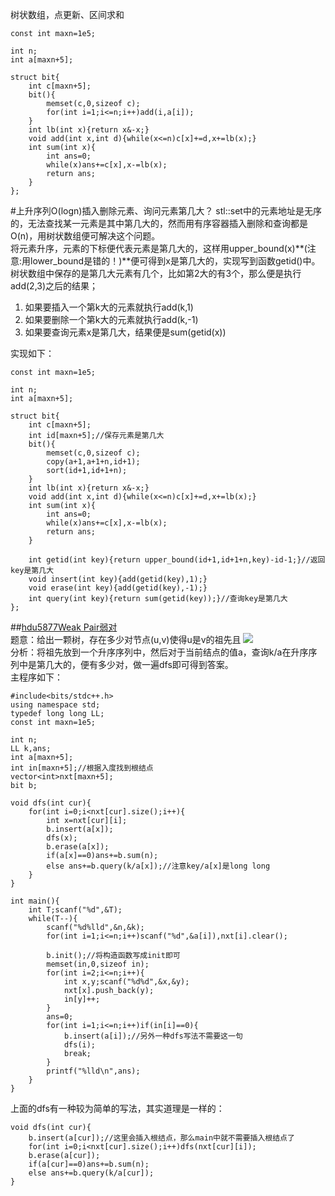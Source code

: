 树状数组，点更新、区间求和
```
const int maxn=1e5;

int n;
int a[maxn+5];

struct bit{
    int c[maxn+5];
    bit(){
        memset(c,0,sizeof c);
        for(int i=1;i<=n;i++)add(i,a[i]);
    }
    int lb(int x){return x&-x;}
    void add(int x,int d){while(x<=n)c[x]+=d,x+=lb(x);}
    int sum(int x){
        int ans=0;
        while(x)ans+=c[x],x-=lb(x);
        return ans;
    }
};
```

#上升序列O(logn)插入删除元素、询问元素第几大？
stl::set中的元素地址是无序的，无法查找某一元素是其中第几大的，然而用有序容器插入删除和查询都是O(n)，用树状数组便可解决这个问题。  
将元素升序，元素的下标便代表元素是第几大的，这样用upper_bound(x)**(注意:用lower_bound是错的！)**便可得到x是第几大的，实现写到函数getid()中。  
树状数组中保存的是第几大元素有几个，比如第2大的有3个，那么便是执行add(2,3)之后的结果；  
 1. 如果要插入一个第k大的元素就执行add(k,1)
 2. 如果要删除一个第k大的元素就执行add(k,-1)
 3. 如果要查询元素x是第几大，结果便是sum(getid(x))

实现如下：
```
const int maxn=1e5;

int n;
int a[maxn+5];

struct bit{
    int c[maxn+5];
    int id[maxn+5];//保存元素是第几大
    bit(){
        memset(c,0,sizeof c);
        copy(a+1,a+1+n,id+1);
        sort(id+1,id+1+n);
    }
    int lb(int x){return x&-x;}
    void add(int x,int d){while(x<=n)c[x]+=d,x+=lb(x);}
    int sum(int x){
        int ans=0;
        while(x)ans+=c[x],x-=lb(x);
        return ans;
    }

    int getid(int key){return upper_bound(id+1,id+1+n,key)-id-1;}//返回key是第几大
    void insert(int key){add(getid(key),1);}
    void erase(int key){add(getid(key),-1);}
    int query(int key){return sum(getid(key));}//查询key是第几大
};
```
##[hdu5877Weak Pair弱对](http://acm.hdu.edu.cn/showproblem.php?pid=5877)  
题意：给出一颗树，存在多少对节点(u,v)使得u是v的祖先且
<img src="http://latex.codecogs.com/svg.latex?a_u*a_v\leqslant%20k">  
分析：将祖先放到一个升序序列中，然后对于当前结点的值a，查询k/a在升序序列中是第几大的，便有多少对，做一遍dfs即可得到答案。  
主程序如下：  
```
#include<bits/stdc++.h>
using namespace std;
typedef long long LL;
const int maxn=1e5;

int n;
LL k,ans;
int a[maxn+5];
int in[maxn+5];//根据入度找到根结点
vector<int>nxt[maxn+5];
bit b;

void dfs(int cur){
    for(int i=0;i<nxt[cur].size();i++){
        int x=nxt[cur][i];
        b.insert(a[x]);
        dfs(x);
        b.erase(a[x]);
        if(a[x]==0)ans+=b.sum(n);
        else ans+=b.query(k/a[x]);//注意key/a[x]是long long
    }
}

int main(){
    int T;scanf("%d",&T);
    while(T--){
        scanf("%d%lld",&n,&k);
        for(int i=1;i<=n;i++)scanf("%d",&a[i]),nxt[i].clear();

        b.init();//将构造函数写成init即可
        memset(in,0,sizeof in);
        for(int i=2;i<=n;i++){
            int x,y;scanf("%d%d",&x,&y);
            nxt[x].push_back(y);
            in[y]++;
        }
        ans=0;
        for(int i=1;i<=n;i++)if(in[i]==0){
            b.insert(a[i]);//另外一种dfs写法不需要这一句
            dfs(i);
            break;
        }
        printf("%lld\n",ans);
    }
}
```
上面的dfs有一种较为简单的写法，其实道理是一样的：

```
void dfs(int cur){
    b.insert(a[cur]);//这里会插入根结点，那么main中就不需要插入根结点了
    for(int i=0;i<nxt[cur].size();i++)dfs(nxt[cur][i]);
    b.erase(a[cur]);
    if(a[cur]==0)ans+=b.sum(n);
    else ans+=b.query(k/a[cur]);
}
```
